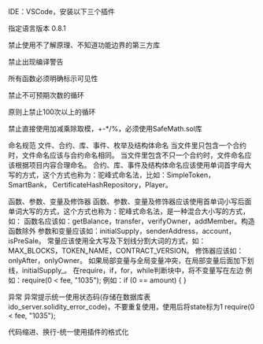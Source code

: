 IDE：VSCode，安装以下三个插件


指定语言版本 0.8.1

禁止使用不了解原理、不知道功能边界的第三方库

禁止出现编译警告

所有函数必须明确标示可见性

禁止不可预期次数的循环

原则上禁止100次以上的循环

禁止直接使用加减乘除取模，+-*/%，必须使用SafeMath.sol库

命名规范
文件、合约、库、事件、枚举及结构体命名
当文件里只包含一个合约时，文件命名应该与合约命名相同。
当文件里包含不只一个合约时，文件命名应该根据项目内容合理命名。
合约、库、事件及结构体命名应该使用单词首字母大写的方式，这个方式也称为：驼峰式命名法，比如：SimpleToken， SmartBank， CertificateHashRepository，Player。

函数、参数、变量及修饰器
函数、参数、变量及修饰器应该使用首单词小写后面单词大写的方式，这个方式也称为：驼峰式命名法，是一种混合大小写的方式，如：
函数名应该如：getBalance，transfer，verifyOwner，addMember。构造函数除外
参数和变量应该如：initialSupply，senderAddress，account，isPreSale。
常量应该使用全大写及下划线分割大词的方式，如：MAX_BLOCKS，TOKEN_NAME，CONTRACT_VERSION。
修饰器应该如：onlyAfter，onlyOwner。
如果局部变量与全局变量冲突，在局部变量后面加下划线，initialSupply_。
在require，if，for，while判断块中，将不变量写在左边
例如：require(0 < fee, "1035");
例如：if (0 == amount) {
     }

异常
异常提示统一使用状态码(存储在数据库表ido_server.solidity_error_code)，不要重复使用，使用后将state标为1
require(0 < fee, "1035");

代码缩进、换行-统一使用插件的格式化
